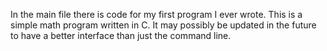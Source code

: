 In the main file there is code for my first program I ever wrote. This is a simple math program written in C. It may possibly be updated in the future to have a better interface than just the command line.
